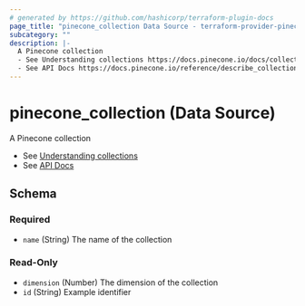 ```yaml
---
# generated by https://github.com/hashicorp/terraform-plugin-docs
page_title: "pinecone_collection Data Source - terraform-provider-pinecone"
subcategory: ""
description: |-
  A Pinecone collection
  - See Understanding collections https://docs.pinecone.io/docs/collections
  - See API Docs https://docs.pinecone.io/reference/describe_collection
---
```


# pinecone_collection (Data Source)

A Pinecone collection
- See [Understanding collections](https://docs.pinecone.io/docs/collections)
- See [API Docs](https://docs.pinecone.io/reference/describe_collection)



<!-- schema generated by tfplugindocs -->
## Schema

### Required

- `name` (String) The name of the collection

### Read-Only

- `dimension` (Number) The dimension of the collection
- `id` (String) Example identifier
